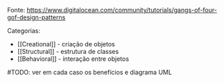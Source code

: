 Fonte: https://www.digitalocean.com/community/tutorials/gangs-of-four-gof-design-patterns

Categorias:
* [[Creational]] - criação de objetos
* [[Structural]] - estrutura de classes
* [[Behavioral]] - interação entre objetos

#TODO: ver em cada caso os benefícios e diagrama UML